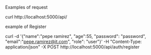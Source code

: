 Examples of request

curl http://localhost:5000/api/

example of Register

curl -d '{"name":"pepe ramirez", "age":55, "password": "password", "email":"pepe.ramirez@it.com", "role": "user"}' -H "Content-Type: application/json" -X POST http://localhost:5000/api/auth/register